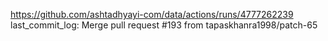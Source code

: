 https://github.com/ashtadhyayi-com/data/actions/runs/4777262239
last_commit_log: Merge pull request #193 from tapaskhanra1998/patch-65